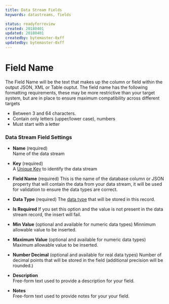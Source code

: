 ```yaml
---
title: Data Stream Fields
keywords: datastreams, fields

status: readyforreview
created: 20180401
updated: 20180401
createdby: bytemaster-0xff
updatedby: bytemaster-0xff
---
```


# Field Name
The Field Name will be the text that makes up the column or field within the output JSON, XML or Table ouptut.  The 
field name has the following formatting requirements, these may be more restrictive than your target system, but are 
in place to ensure maximum compatibility across different targets
* Between 3 and 64 characters.
* Contain only letters (upper/lower case), numbers
* Must start with a letter

### Data Stream Field Settings

* **Name** (required)  
Name of the data stream

* **Key** (required)  
A [Unique Key](../Topics/Keys.md) to identify the data stream


* **Field Name** (required)
This is the name of the database column or JSON property that will contain the data from your data stream, it will be used for validation to ensure the data types are correct.

* **Data Type** (required)
The [data type](../Messaging/TypeSystem/Index.md) that will be stored in this record.

* **Is Required**
If you set this option and the value is not present in the data stream record, the insert will fail.

* **Min Value**  (optional and available for numeric data types)
Minnimum allowable value to be inserted.

* **Maximum Value** (optional and available for numeric data types)
Maximum allowable value to be inserted.

* **Number Decimal** (optional and available for real data types)
Number of decimal points that will be stored in the field (additional precision will be rounded.)

* **Description**     
Free-form text used to provide a description for your field.

* **Notes**     
Free-form text used to provide notes for your your field.




